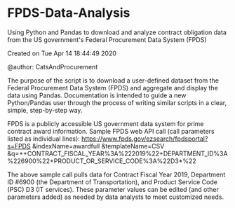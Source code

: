 # FPDS-Data-Analysis

Using Python and Pandas to download and analyze contract obligation data from the US government's Federal Procurement Data System (FPDS)

Created on Tue Apr 14 18:44:49 2020

@author: CatsAndProcurement

The purpose of the script is to download a user-defined dataset from the Federal Procurement Data System (FPDS) and aggregate and display the data using Pandas. Documentation is intended to guide a new Python/Pandas user through the process of writing similar scripts in a clear, simple, step-by-step way.

FPDS is a publicly accessible US government data system for prime contract award information.
Sample FPDS web API call (call parameters listed as individual lines):
https://www.fpds.gov/ezsearch/fpdsportal?s=FPDS
&indexName=awardfull
&templateName=CSV
&q=++CONTRACT_FISCAL_YEAR%3A%222019%22+DEPARTMENT_ID%3A%226900%22+PRODUCT_OR_SERVICE_CODE%3A%22D3*%22

The above sample call pulls data for Contract Fiscal Year 2019, Department ID #6900 (the Department of Transportation), and Product Service Code (PSC) D3 (IT services). These parameter values can be edited (and other parameters added) as needed by data analysts to meet customized needs.
